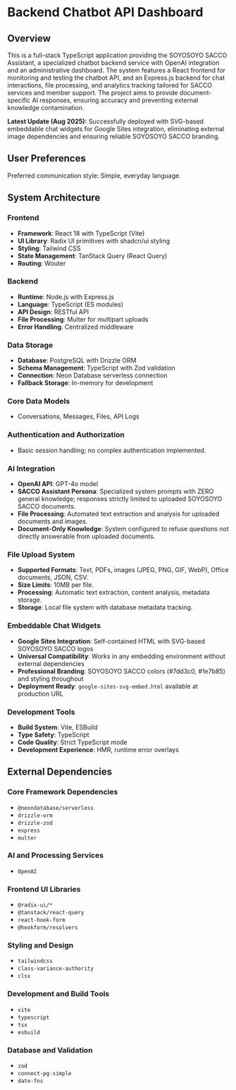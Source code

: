 # Backend Chatbot API Dashboard

## Overview
This is a full-stack TypeScript application providing the SOYOSOYO SACCO Assistant, a specialized chatbot backend service with OpenAI integration and an administrative dashboard. The system features a React frontend for monitoring and testing the chatbot API, and an Express.js backend for chat interactions, file processing, and analytics tracking tailored for SACCO services and member support. The project aims to provide document-specific AI responses, ensuring accuracy and preventing external knowledge contamination.

**Latest Update (Aug 2025):** Successfully deployed with SVG-based embeddable chat widgets for Google Sites integration, eliminating external image dependencies and ensuring reliable SOYOSOYO SACCO branding.

## User Preferences
Preferred communication style: Simple, everyday language.

## System Architecture

### Frontend
- **Framework**: React 18 with TypeScript (Vite)
- **UI Library**: Radix UI primitives with shadcn/ui styling
- **Styling**: Tailwind CSS
- **State Management**: TanStack Query (React Query)
- **Routing**: Wouter

### Backend
- **Runtime**: Node.js with Express.js
- **Language**: TypeScript (ES modules)
- **API Design**: RESTful API
- **File Processing**: Multer for multipart uploads
- **Error Handling**: Centralized middleware

### Data Storage
- **Database**: PostgreSQL with Drizzle ORM
- **Schema Management**: TypeScript with Zod validation
- **Connection**: Neon Database serverless connection
- **Fallback Storage**: In-memory for development

### Core Data Models
- Conversations, Messages, Files, API Logs

### Authentication and Authorization
- Basic session handling; no complex authentication implemented.

### AI Integration
- **OpenAI API**: GPT-4o model
- **SACCO Assistant Persona**: Specialized system prompts with ZERO general knowledge; responses strictly limited to uploaded SOYOSOYO SACCO documents.
- **File Processing**: Automated text extraction and analysis for uploaded documents and images.
- **Document-Only Knowledge**: System configured to refuse questions not directly answerable from uploaded documents.

### File Upload System
- **Supported Formats**: Text, PDFs, images (JPEG, PNG, GIF, WebP), Office documents, JSON, CSV.
- **Size Limits**: 10MB per file.
- **Processing**: Automatic text extraction, content analysis, metadata storage.
- **Storage**: Local file system with database metadata tracking.

### Embeddable Chat Widgets
- **Google Sites Integration**: Self-contained HTML with SVG-based SOYOSOYO SACCO logos
- **Universal Compatibility**: Works in any embedding environment without external dependencies
- **Professional Branding**: SOYOSOYO SACCO colors (#7dd3c0, #1e7b85) and styling throughout
- **Deployment Ready**: `google-sites-svg-embed.html` available at production URL

### Development Tools
- **Build System**: Vite, ESBuild
- **Type Safety**: TypeScript
- **Code Quality**: Strict TypeScript mode
- **Development Experience**: HMR, runtime error overlays

## External Dependencies

### Core Framework Dependencies
- `@neondatabase/serverless`
- `drizzle-orm`
- `drizzle-zod`
- `express`
- `multer`

### AI and Processing Services
- `OpenAI`

### Frontend UI Libraries
- `@radix-ui/*`
- `@tanstack/react-query`
- `react-hook-form`
- `@hookform/resolvers`

### Styling and Design
- `tailwindcss`
- `class-variance-authority`
- `clsx`

### Development and Build Tools
- `vite`
- `typescript`
- `tsx`
- `esbuild`

### Database and Validation
- `zod`
- `connect-pg-simple`
- `date-fns`